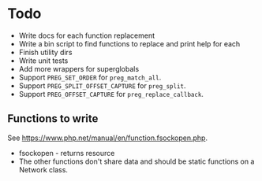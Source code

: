 # Todo

-   Write docs for each function replacement
-   Write a bin script to find functions to replace and print help for each
-   Finish utility dirs
-   Write unit tests
-   Add more wrappers for superglobals
-   Support `PREG_SET_ORDER` for `preg_match_all`.
-   Support `PREG_SPLIT_OFFSET_CAPTURE` for `preg_split`.
-   Support `PREG_OFFSET_CAPTURE` for `preg_replace_callback`.

## Functions to write

See https://www.php.net/manual/en/function.fsockopen.php.

-   fsockopen - returns resource
-   The other functions don't share data and should be static functions on a Network class.
